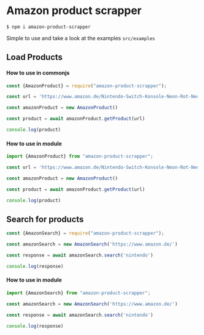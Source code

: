 # Amazon product scrapper

`$ npm i amazon-product-scrapper`

Simple to use and take a look at the examples `src/examples`

## Load Products

#### How to use in commonjs

```javascript
const {AmazonProduct} = require("amazon-product-scrapper");

const url = 'https://www.amazon.de/Nintendo-Switch-Konsole-Neon-Rot-Neon-Blau/dp/B0BHDDH5W1/'

const amazonProduct = new AmazonProduct()

const product = await amazonProduct.getProduct(url)

console.log(product)
```

#### How to use in module

```typescript
import {AmazonProduct} from "amazon-product-scrapper";

const url = 'https://www.amazon.de/Nintendo-Switch-Konsole-Neon-Rot-Neon-Blau/dp/B0BHDDH5W1/'

const amazonProduct = new AmazonProduct()

const product = await amazonProduct.getProduct(url)

console.log(product)
```

## Search for products

```javascript
const {AmazonSearch} = require("amazon-product-scrapper");

const amazonSearch = new AmazonSearch('https://www.amazon.de/')

const response = await amazonSearch.search('nintendo')

console.log(response)
```

#### How to use in module

```typescript
import {AmazonSearch} from "amazon-product-scrapper";

const amazonSearch = new AmazonSearch('https://www.amazon.de/')

const response = await amazonSearch.search('nintendo')

console.log(response)
```
